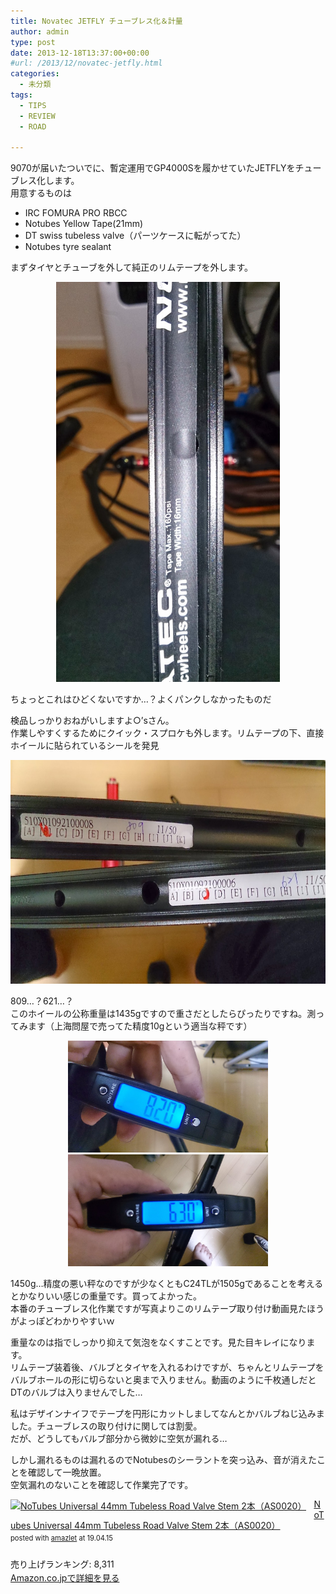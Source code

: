 ```yaml
---
title: Novatec JETFLY チューブレス化＆計量
author: admin
type: post
date: 2013-12-18T13:37:00+00:00
#url: /2013/12/novatec-jetfly.html
categories:
  - 未分類
tags:
  - TIPS
  - REVIEW
  - ROAD

---
```

9070が届いたついでに、暫定運用でGP4000Sを履かせていたJETFLYをチューブレス化します。  
用意するものは

- IRC FOMURA PRO RBCC
- Notubes Yellow Tape(21mm)
- DT swiss tubeless valve（パーツケースに転がってた）
- Notubes tyre sealant

まずタイヤとチューブを外して純正のリムテープを外します。

<div class="separator" style="clear: both; text-align: center;">
  <img border="0" height="640" src="./DSC_4671.jpg" width="358" />
</div>

ちょっとこれはひどくないですか…？よくパンクしなかったものだ

検品しっかりおねがいしますよ○&#8217;sさん。  
作業しやすくするためにクイック・スプロケも外します。リムテープの下、直接ホイールに貼られているシールを発見

<div class="separator" style="clear: both; text-align: center;">
  <img border="0" height="358" src="./DSC_4673.jpg" width="640" />
</div>

809…？621…？  
このホイールの公称重量は1435gですので重さだとしたらぴったりですね。測ってみます（上海問屋で売ってた精度10gという適当な秤です）

<div class="separator" style="clear: both; text-align: center;">
  <img border="0" height="179" src="./DSC_4674.jpg" width="320" />
</div>



<div class="separator" style="clear: both; text-align: center;">
  <img border="0" height="179" src="./DSC_4675.jpg" width="320" />
</div>

1450g…精度の悪い秤なのですが少なくともC24TLが1505gであることを考えるとかなりいい感じの重量です。買ってよかった。  
本番のチューブレス化作業ですが写真よりこのリムテープ取り付け動画見たほうがよっぽどわかりやすいｗ

<div class="separator" style="clear: both; text-align: center;">
</div>

重量なのは指でしっかり抑えて気泡をなくすことです。見た目キレイになります。  
リムテープ装着後、バルブとタイヤを入れるわけですが、ちゃんとリムテープをバルブホールの形に切らないと奥まで入りません。動画のように千枚通しだとDTのバルブは入りませんでした…

私はデザインナイフでテープを円形にカットしましてなんとかバルブねじ込みました。チューブレスの取り付けに関しては割愛。  
だが、どうしてもバルブ部分から微妙に空気が漏れる…

しかし漏れるものは漏れるのでNotubesのシーラントを突っ込み、音が消えたことを確認して一晩放置。  
空気漏れのないことを確認して作業完了です。

<div class="amazlet-box" style="margin-bottom:0px;"><div class="amazlet-image" style="float:left;margin:0px 12px 1px 0px;"><a href="http://www.amazon.co.jp/exec/obidos/ASIN/B0044BG93S/gensobunya-22/ref=nosim/" name="amazletlink" target="_blank"><img src="https://images-fe.ssl-images-amazon.com/images/I/21QzxxfHrAL._SL160_.jpg" alt="NoTubes Universal 44mm Tubeless Road Valve Stem 2本（AS0020）" style="border: none;" /></a></div><div class="amazlet-info" style="line-height:120%; margin-bottom: 10px"><div class="amazlet-name" style="margin-bottom:10px;line-height:120%"><a href="http://www.amazon.co.jp/exec/obidos/ASIN/B0044BG93S/gensobunya-22/ref=nosim/" name="amazletlink" target="_blank">NoTubes Universal 44mm Tubeless Road Valve Stem 2本（AS0020）</a><div class="amazlet-powered-date" style="font-size:80%;margin-top:5px;line-height:120%">posted with <a href="http://www.amazlet.com/" title="amazlet" target="_blank">amazlet</a> at 19.04.15</div></div><div class="amazlet-detail"> <br />売り上げランキング: 8,311<br /></div><div class="amazlet-sub-info" style="float: left;"><div class="amazlet-link" style="margin-top: 5px"><a href="http://www.amazon.co.jp/exec/obidos/ASIN/B0044BG93S/gensobunya-22/ref=nosim/" name="amazletlink" target="_blank">Amazon.co.jpで詳細を見る</a></div></div></div><div class="amazlet-footer" style="clear: left"></div></div>
